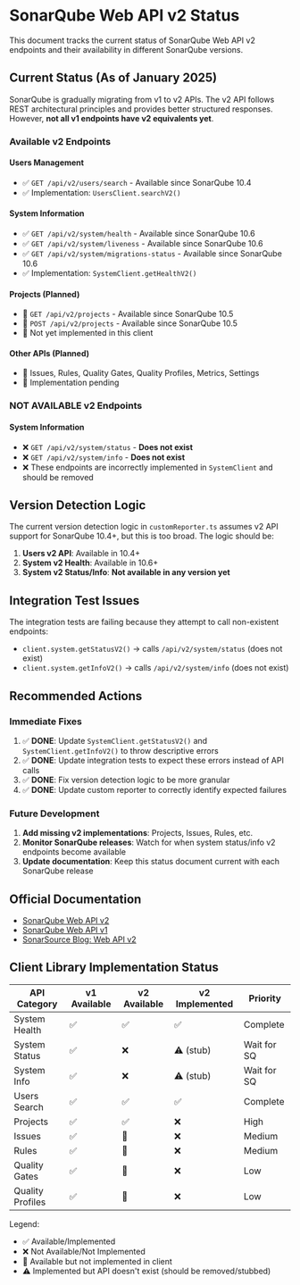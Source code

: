 # SonarQube Web API v2 Status

This document tracks the current status of SonarQube Web API v2 endpoints and their availability in different SonarQube versions.

## Current Status (As of January 2025)

SonarQube is gradually migrating from v1 to v2 APIs. The v2 API follows REST architectural principles and provides better structured responses. However, **not all v1 endpoints have v2 equivalents yet**.

### Available v2 Endpoints

#### Users Management
- ✅ `GET /api/v2/users/search` - Available since SonarQube 10.4
- ✅ Implementation: `UsersClient.searchV2()`

#### System Information
- ✅ `GET /api/v2/system/health` - Available since SonarQube 10.6
- ✅ `GET /api/v2/system/liveness` - Available since SonarQube 10.6  
- ✅ `GET /api/v2/system/migrations-status` - Available since SonarQube 10.6
- ✅ Implementation: `SystemClient.getHealthV2()`

#### Projects (Planned)
- 🔄 `GET /api/v2/projects` - Available since SonarQube 10.5
- 🔄 `POST /api/v2/projects` - Available since SonarQube 10.5
- 🔄 Not yet implemented in this client

#### Other APIs (Planned)
- 🔄 Issues, Rules, Quality Gates, Quality Profiles, Metrics, Settings
- 🔄 Implementation pending

### **NOT AVAILABLE** v2 Endpoints

#### System Information
- ❌ `GET /api/v2/system/status` - **Does not exist**
- ❌ `GET /api/v2/system/info` - **Does not exist**
- ❌ These endpoints are incorrectly implemented in `SystemClient` and should be removed

## Version Detection Logic

The current version detection logic in `customReporter.ts` assumes v2 API support for SonarQube 10.4+, but this is too broad. The logic should be:

1. **Users v2 API**: Available in 10.4+
2. **System v2 Health**: Available in 10.6+ 
3. **System v2 Status/Info**: **Not available in any version yet**

## Integration Test Issues

The integration tests are failing because they attempt to call non-existent endpoints:
- `client.system.getStatusV2()` → calls `/api/v2/system/status` (does not exist)
- `client.system.getInfoV2()` → calls `/api/v2/system/info` (does not exist)

## Recommended Actions

### Immediate Fixes
1. ✅ **DONE**: Update `SystemClient.getStatusV2()` and `SystemClient.getInfoV2()` to throw descriptive errors
2. ✅ **DONE**: Update integration tests to expect these errors instead of API calls
3. ✅ **DONE**: Fix version detection logic to be more granular
4. ✅ **DONE**: Update custom reporter to correctly identify expected failures

### Future Development
1. **Add missing v2 implementations**: Projects, Issues, Rules, etc.
2. **Monitor SonarQube releases**: Watch for when system status/info v2 endpoints become available
3. **Update documentation**: Keep this status document current with each SonarQube release

## Official Documentation

- [SonarQube Web API v2](https://next.sonarqube.com/sonarqube/web_api_v2)
- [SonarQube Web API v1](https://next.sonarqube.com/sonarqube/web_api)
- [SonarSource Blog: Web API v2](https://www.sonarsource.com/blog/new-web-api-v2/)

## Client Library Implementation Status

| API Category | v1 Available | v2 Available | v2 Implemented | Priority |
|--------------|-------------|-------------|----------------|----------|
| System Health | ✅ | ✅ | ✅ | Complete |
| System Status | ✅ | ❌ | ⚠️ (stub) | Wait for SQ |
| System Info | ✅ | ❌ | ⚠️ (stub) | Wait for SQ |
| Users Search | ✅ | ✅ | ✅ | Complete |
| Projects | ✅ | ✅ | ❌ | High |
| Issues | ✅ | 🔄 | ❌ | Medium |
| Rules | ✅ | 🔄 | ❌ | Medium |
| Quality Gates | ✅ | 🔄 | ❌ | Low |
| Quality Profiles | ✅ | 🔄 | ❌ | Low |

Legend:
- ✅ Available/Implemented
- ❌ Not Available/Not Implemented  
- 🔄 Available but not implemented in client
- ⚠️ Implemented but API doesn't exist (should be removed/stubbed)